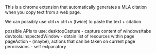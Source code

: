 This is a chrome extension that automatically generates a MLA citation when you copy text from a web page.

We can possibly use ctrl+v ctrl+v (twice) to paste the text + citation

possible APIs to use:
desktopCapture - capture content of windows/tabs
devtools.inspectedWindow - obtain list of resources within page
pageAction - (maybe), actions that can be taken on current page
permissions - self exlpanatory

